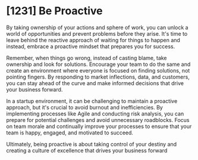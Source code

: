 # [1231] Be Proactive

By taking ownership of your actions and sphere of work, you can unlock a world of opportunities and prevent problems before they arise. It's time to leave behind the reactive approach of waiting for things to happen and instead, embrace a proactive mindset that prepares you for success.

Remember, when things go wrong, instead of casting blame, take ownership and look for solutions. Encourage your team to do the same and create an environment where everyone is focused on finding solutions, not pointing fingers. By responding to market inflections, data, and customers, you can stay ahead of the curve and make informed decisions that drive your business forward.

In a startup environment, it can be challenging to maintain a proactive approach, but it's crucial to avoid burnout and inefficiencies. By implementing processes like Agile and conducting risk analysis, you can prepare for potential challenges and avoid unnecessary roadblocks. Focus on team morale and continually improve your processes to ensure that your team is happy, engaged, and motivated to succeed.

Ultimately, being proactive is about taking control of your destiny and creating a culture of excellence that drives your business forward

